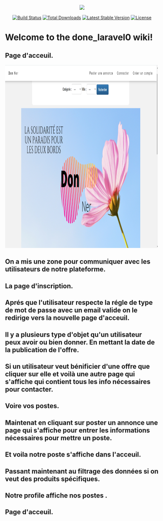 <p align="center"><a href="https://laravel.com" target="_blank"><img src="https://raw.githubusercontent.com/laravel/art/master/logo-lockup/5%20SVG/2%20CMYK/1%20Full%20Color/laravel-logolockup-cmyk-red.svg" width="400"></a></p>

<p align="center">
<a href="https://travis-ci.org/laravel/framework"><img src="https://travis-ci.org/laravel/framework.svg" alt="Build Status"></a>
<a href="https://packagist.org/packages/laravel/framework"><img src="https://poser.pugx.org/laravel/framework/d/total.svg" alt="Total Downloads"></a>
<a href="https://packagist.org/packages/laravel/framework"><img src="https://poser.pugx.org/laravel/framework/v/stable.svg" alt="Latest Stable Version"></a>
<a href="https://packagist.org/packages/laravel/framework"><img src="https://poser.pugx.org/laravel/framework/license.svg" alt="License"></a>
</p>
<h1>Welcome to the done_laravel0 wiki!
</h1>
<h2>Page d'acceuil.</h2>
<img src="https://github.com/Oussama704/images/blob/main/01.PNG" alt="Girl in a jacket" width="500" height="600"/>
<h2>On a mis une zone pour communiquer avec les utilisateurs de notre plateforme.
</h2>
<h2>La page d'inscription.</h2>
<h2>Aprés que l'utilisateur respecte la régle de type de mot de passe avec un email valide on le redirige vers la nouvelle page d'acceuil.</h2>
<h2>Il y a plusieurs type d'objet qu'un utilisateur peux avoir ou bien donner.
En mettant la date de la publication de l'offre.</h2>
<h2>Si un utilisateur veut bénificier d'une offre que cliquer sur elle et voilà une autre page qui s'affiche qui contient tous les info nécessaires pour contacter.</h2>
<h2>Voire vos postes.</h2>
<h2>Maintenat en cliquant sur poster un annonce une page qui s'affiche pour entrer les informations nécessaires pour mettre un poste.</h2>
<h2>Et voila notre poste s'affiche dans l'acceuil.</h2>
<h2>Passant maintenant au filtrage des données si on veut des produits spécifiques.
</h2>
<h2>Notre profile affiche nos postes
.</h2>
<h2>Page d'acceuil.</h2>
